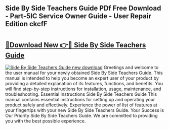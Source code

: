 ## Side By Side Teachers Guide PDf Free Download - Part-5lC Service Owner Guide - User Repair Edition ckcfF

# <h2><a href="http://bc49922.oget.top/?id=Side+By+Side+Teachers+Guide">🔗Download New 👉🔴 Side By Side Teachers Guide</a></h2>

[![Side By Side Teachers Guide new download](https://i.imgur.com/5g1atiW.png)](http://bc49922.oget.top/?id=Side+By+Side+Teachers+Guide)
Greetings and welcome to the user manual for your newly obtained Side By Side Teachers Guide. This manual is intended to help you become an expert user of your product by providing a detailed explanation of its features, functions, and benefits. You will find step-by-step instructions for installation, usage, maintenance, and troubleshooting. Essential Instructions Side By Side Teachers Guide This manual contains essential instructions for setting up and operating your product safely and effectively. Experience the power of list of features at your fingertips with your new Side By Side Teachers Guide. Your Success is Our Priority Side By Side Teachers Guide. We are committed to providing you with the best possible experience.
